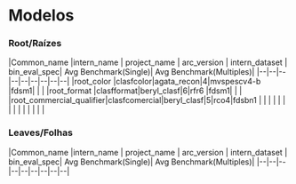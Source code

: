 # Modelos

### Root/Raízes

|Common_name |intern_name | project_name | arc_version  | intern_dataset | bin_eval_spec| Avg Benchmark(Single)| Avg Benchmark(Multiples)|
|--|--|--|--|--|--|--|--|--|
|root_color  |clasfcolor|agata_recon|4|mvspescv4-b |fdsm1| |  |
|root_format  |clasfformat|beryl_clasf|6|rfr6  |fdsm1|  |  |
|root_commercial_qualifier|clasfcomercial|beryl_clasf|5|rco4|fdsbn1 |  |  | 
|  |  |  |  |  |  |  |  |  |  |  

### Leaves/Folhas

|Common_name |intern_name | project_name | arc_version  | intern_dataset | bin_eval_spec| Avg Benchmark(Single)| Avg Benchmark(Multiples)|
|--|--|--|--|--|--|--|--|--|

